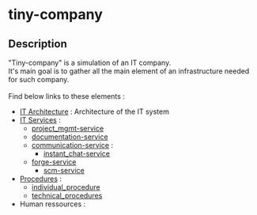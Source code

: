 # tiny-company

## Description

"Tiny-company" is a simulation of an IT company. <br>
It's main goal is to gather all the main element of an infrastructure needed for such company. <br>
<br>
Find below links to these elements :

- [IT Architecture](./it_architecture/it-architecture.md) : Architecture of the IT system
- [IT Services](./it_services/) :
    - [project_mgmt-service](/it_services/project_mgmt-service/project_mgmt-service.md)
    - [documentation-service]()
    - [communication-service]() :
        - [instant_chat-service](/it_services/chat-service/chat-service.md)
    - [forge-service]()
        - [scm-service](/it_services/scm-service/scm-service.md)
- [Procedures](./procedures/) :
    - [individual_procedure](./procedures/individual_procedure/)
    - [technical_procedures](./procedures/technical_procedures/)
- Human ressources :
